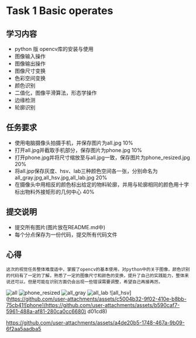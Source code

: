 # Task 1 Basic operates
## 学习内容
 - python 版 opencv库的安装与使用
 - 图像输入操作
 - 图像输出操作
 - 图像尺寸变换
 - 色彩空间变换
 - 颜色识别
 - 二值化，图像平滑算法，形态学操作
 - 边缘检测
 - 轮廓识别
## 任务要求
 - 使用电脑摄像头拍摄手机，并保存图片为all.jpg 10%
 - 打开all.jpg并截取手机部分，保存图片为phone.jpg 10%
 - 打开phone.jpg并将尺寸缩放至与all.jpg一致，保存图片为phone_resized.jpg 20%
 - 将all.jpp保存灰度、hsv、lab三种颜色空间各一张，分别命名为all_gray.jpg,all_hsv.jpg,all_lab.jpg 20%
 - 在摄像头中用相反的颜色标出给定的物料轮廓，并用与轮廓相同的颜色用十字标出物料外接矩形的几何中心 40%
## 提交说明
 - 提交所有图片(图片放在README.md中)
 - 每个分点保存为一份代码，提交所有代码文件


 ## 心得

 ~~~
 这次的视觉任务整体难度适中，掌握了opencv的基本使用，对python中的关于图像，颜色识别的代码有了一定的了解，熟悉了一定的图像尺寸和颜色的变换，提升了自己的实践能力，整体来说还可以，但是可能在识别方面仍会出现一些错误需要调整，希望自己再接再厉。
 ~~~

![all](https://github.com/user-attachments/assets/7ed6f481-d5f5-4182-92af-5375b7d7ba63)
![phone_resized](https://github.com/user-attachments/assets/e365e119-4cbe-4a21-8ba6-e47179d90f6c)
![all_gray](https://github.com/user-attachments/assets/bb86ab95-dab2-4c36-8f11-e5a272026c9c)
![all_lab](https://github.com/user-attachments/assets/408447ee-66fe-44cd-9d98-d07c149e1c6c)
![all_hsv](https://github.com/user-attachments/assets/c5004b32-9f02-410e-b8bb-75cb41![phone](https://github.com/user-attachments/assets/b590caf7-5961-488a-af81-280ca0cc6680)
d01cd8)


https://github.com/user-attachments/assets/a4de20b5-1748-467a-9b09-6f2aa5aadba5

